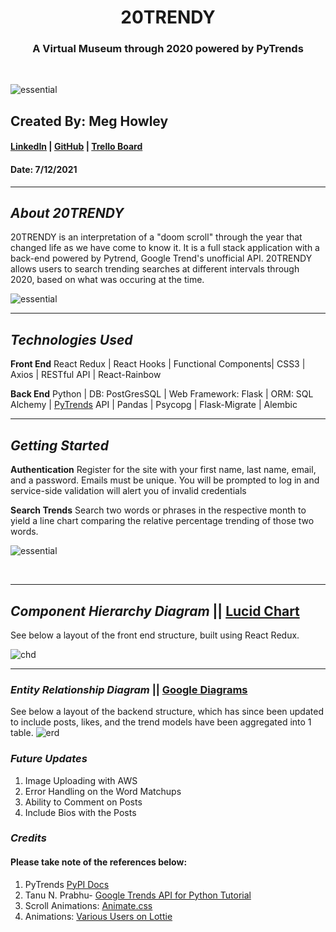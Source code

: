 <h1 align="center">20TRENDY</h1>

<h3 align="center">A Virtual Museum through 2020 powered by PyTrends</h3>

<br />

![essential](https://i.imgur.com/03RDM55.png)

## Created By: Meg Howley

#### [LinkedIn](https://www.linkedin.com/in/megan-l-howley-4b568199/) | [GitHub](https://github.com/meglhowley) | [Trello Board](https://trello.com/b/iw7heovO/20trendy)

#### Date: 7/12/2021

---

## _About 20TRENDY_

20TRENDY is an interpretation of a "doom scroll" through the year that changed life as we have come to know it. It is a full stack application with a back-end powered by Pytrend, Google Trend's unofficial API. 20TRENDY allows users to search trending searches at different intervals through 2020, based on what was occuring at the time.

![essential](https://i.imgur.com/JZFp30u.png)

---

## _Technologies Used_

**Front End** React Redux | React Hooks | Functional Components| CSS3 | Axios | RESTful API | React-Rainbow
<br />

**Back End**
Python | DB: PostGresSQL | Web Framework: Flask | ORM: SQL Alchemy | [PyTrends](https://pypi.org/project/pytrends/) API | Pandas | Psycopg | Flask-Migrate | Alembic

---

## _Getting Started_

**Authentication** Register for the site with your first name, last name, email, and a password. Emails must be unique. You will be prompted to log in and service-side validation will alert you of invalid credentials

**Search Trends** Search two words or phrases in the respective month to yield a line chart comparing the relative percentage trending of those two words.

![essential](https://i.imgur.com/U5h68Fg.png)

<br />

---

## _Component Hierarchy Diagram_ || [Lucid Chart](https://lucid.app/lucidchart/c25b7264-131d-4c18-b0ac-cf05a2aed61f/edit?beaconFlowId=863746CA6A2CAF06&invitationId=inv_84a0b470-9c1c-4680-ac9c-a3648c2b4356&page=0_0#)

See below a layout of the front end structure, built using React Redux.

![chd](https://i.imgur.com/jlkyHY7.png)

---

### _Entity Relationship Diagram_ || [Google Diagrams](https://app.diagrams.net/#G1-0-_e6lKrx407kz1lDi36ua93f4MonAV)

See below a layout of the backend structure, which has since been updated to include posts, likes, and the trend models have been aggregated into 1 table.
![erd](https://i.imgur.com/KCAKTuD.png)

### _Future Updates_

1. Image Uploading with AWS
2. Error Handling on the Word Matchups
3. Ability to Comment on Posts
4. Include Bios with the Posts

### _Credits_

#### Please take note of the references below:

1. PyTrends [PyPI Docs](https://pypi.org/project/pytrends/)
2. Tanu N. Prabhu- [Google Trends API for Python Tutorial](https://towardsdatascience.com/google-trends-api-for-python-a84bc25db88f)
3. Scroll Animations: [Animate.css](https://animate.style/)
4. Animations: [Various Users on Lottie](https://lottiefiles.com/search?q=coronavirus&category=animations)

####
